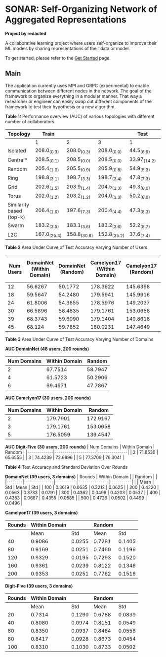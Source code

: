 # SONAR: Self-Organizing Network of Aggregated Representations

**Project by redacted**

A collaborative learning project where users self-organize to improve their ML models by sharing representations of their data or model.

To get started, please refer to the [Get Started](./getting-started/) page.

## Main

The application currently uses MPI and GRPC (experimental) to enable communication between different nodes in the network. The goal of the framework to organize everything in a modular manner. That way a researcher or engineer can easily swap out different components of the framework to test their hypothesis or a new algorithm.

**Table 1:** Performance overview (AUC) of various topologies with different number of collaborators.

| Topology                 | Train                  |                        |                        | Test                   |                        |                        |
| ------------------------ | ---------------------- | ---------------------- | ---------------------- | ---------------------- | ---------------------- | ---------------------- |
|                          | 1                      | 2                      | 3                      | 1                      | 2                      | 3                      |
| Isolated                 | 208.0<sub>(0.3)</sub>  | 208.0<sub>(0.3)</sub>  | 208.0<sub>(0.0)</sub>  | 44.5<sub>(6.9)</sub>   | 44.5<sub>(6.9)</sub>   | 44.5<sub>(6.9)</sub>   |
| Central\*                | 208.5<sub>(0.1)</sub>  | 208.5<sub>(0.0)</sub>  | 208.5<sub>(0.0)</sub>  | 33.97<sub>(14.2)</sub> | 33.97<sub>(14.2)</sub> | 33.97<sub>(14.2)</sub> |
| Random                   | 205.4<sub>(1.0)</sub>  | 205.5<sub>(0.9)</sub>  | 205.9<sub>(0.8)</sub>  | 54.9<sub>(5.3)</sub>   | 56.0<sub>(5.8)</sub>   | 56.2<sub>(5.6)</sub>   |
| Ring                     | 198.8<sub>(3.1)</sub>  | 198.7<sub>(3.3)</sub>  | 198.7<sub>(3.4)</sub>  | 47.8<sub>(7.3)</sub>   | 46.9<sub>(6.9)</sub>   | 47.6<sub>(7.1)</sub>   |
| Grid                     | 202.6<sub>(1.5)</sub>  | 203.9<sub>(1.4)</sub>  | 204.5<sub>(1.3)</sub>  | 49.3<sub>(6.0)</sub>   | 48.8<sub>(6.0)</sub>   | 48.1<sub>(6.1)</sub>   |
| Torus                    | 202.0<sub>(1.2)</sub>  | 203.2<sub>(1.2)</sub>  | 204.0<sub>(1.3)</sub>  | 50.2<sub>(6.0)</sub>   | 50.7<sub>(6.6)</sub>   | 50.3<sub>(6.2)</sub>   |
| Similarity based (top-k) | 206.4<sub>(1.6)</sub>  | 197.6<sub>(7.3)</sub>  | 200.4<sub>(4.4)</sub>  | 47.3<sub>(8.3)</sub>   | 48.4<sub>(8.5)</sub>   | 52.8<sub>(7.2)</sub>   |
| Swarm                    | 183.2<sub>(3.5)</sub>  | 183.1<sub>(3.6)</sub>  | 183.2<sub>(3.6)</sub>  | 52.2<sub>(8.7)</sub>   | 52.3<sub>(8.7)</sub>   | 52.4<sub>(8.6)</sub>   |
| L2C                      | 167.0<sub>(25.4)</sub> | 158.8<sub>(30.6)</sub> | 152.8<sub>(35.2)</sub> | 37.6<sub>(7.4)</sub>   | 36.6<sub>(7.4)</sub>   | 35.8<sub>(7.7)</sub>   |

**Table 2** Area Under Curve of Test Accuracy Varying Number of Users

| Num Users | DomainNet (Within Domain) | DomainNet (Random) | Camelyon17 (Within Domain) | Camelyon17 (Random) | Digit-Five (Within Domain) | Digit-Five (Random) |
| --------- | ------------------------- | ------------------ | -------------------------- | ------------------- | -------------------------- | ------------------- |
| 12        | 56.6267                   | 50.1772            | 178.3622                   | 145.6398            | 57.1168                    | 68.9724             |
| 18        | 59.5647                   | 54.2480            | 179.5941                   | 145.9916            | 66.8201                    | 69.8341             |
| 24        | 61.8006                   | 54.3855            | 178.5976                   | 149.2037            | 71.6536                    | 72.5333             |
| 30        | 66.5896                   | 58.4835            | 179.1761                   | 153.0658            | 74.4239                    | 72.6996             |
| 39        | 68.3743                   | 59.6090            | 179.1404                   | 149.8618            | 163.8116                   | 163.9892            |
| 45        | 68.124                    | 59.7852            | 180.0231                   | 147.4649            | 77.0248                    | 73.0634             |

**Table 3** Area Under Curve of Test Accuracy Varying Number of Domains

**AUC DomainNet (48 users, 200 rounds)**

| Num Domains | Within Domain | Random  |
| ----------- | ------------- | ------- |
| 2           | 67.7514       | 58.7947 |
| 4           | 61.5723       | 50.2906 |
| 6           | 69.4671       | 47.7867 |

**AUC Camelyon17 (30 users, 200 rounds)**

| Num Domains | Within Domain | Random   |
| ----------- | ------------- | -------- |
| 2           | 179.7901      | 172.9167 |
| 3           | 179.1761      | 153.0658 |
| 5           | 176.5059      | 139.4547 |

**AUC Digit-Five (30 users, 200 rounds)**
| Num Domains | Within Domain | Random |
|-------------|---------------------|---------------|
| 2 | 71.8536 | 65.6555 |
| 3 | 74.4239 | 72.6996 |
| 5 | 77.3709 | 76.3041 |

**Table 4** Test Accuracy and Standard Deviation Over Rounds

**DomainNet (39 users, 3 domains)**
| Rounds | Within Domain | | Random | |
|--------|---------------|-----------|---------------|-----------|
| | Mean | Std | Mean | Std |
| 100 | 0.3619 | 0.0635 | 0.3212 | 0.0625 |
| 200 | 0.4220 | 0.0563 | 0.3733 | 0.0791 |
| 300 | 0.4362 | 0.0498 | 0.4203 | 0.0537 |
| 400 | 0.4353 | 0.0687 | 0.4355 | 0.0585 |
| 500 | 0.4726 | 0.0502 | 0.4499 | 0.0496 |

**Camelyon17 (39 users, 3 domains)**

| Rounds | Within Domain |        | Random |        |
| ------ | ------------- | ------ | ------ | ------ |
|        | Mean          | Std    | Mean   | Std    |
| 40     | 0.9086        | 0.0255 | 0.7281 | 0.1405 |
| 80     | 0.9169        | 0.0251 | 0.7460 | 0.1196 |
| 120    | 0.9329        | 0.0195 | 0.7293 | 0.1520 |
| 160    | 0.9361        | 0.0239 | 0.8122 | 0.1346 |
| 200    | 0.9353        | 0.0251 | 0.7762 | 0.1516 |

**Digit-Five (39 users, 3 domains)**

| Rounds | Within Domain |        | Random |        |
| ------ | ------------- | ------ | ------ | ------ |
|        | Mean          | Std    | Mean   | Std    |
| 20     | 0.7314        | 0.1290 | 0.6788 | 0.0839 |
| 40     | 0.8080        | 0.0974 | 0.8151 | 0.0549 |
| 60     | 0.8350        | 0.0937 | 0.8464 | 0.0558 |
| 80     | 0.8417        | 0.0928 | 0.8673 | 0.0454 |
| 100    | 0.8310        | 0.1030 | 0.8733 | 0.0502 |
